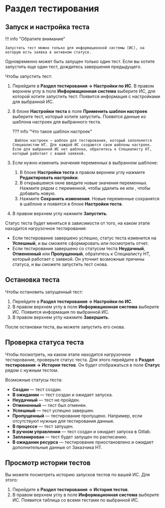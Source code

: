 # Раздел тестирования

## Запуск и настройка теста

!!! info "Обратите внимание"

    Запустить тест можно только для информационной системы (ИС), на которую есть заявка в активном статусе. 

Одновременно может быть запущен только один тест. Если вы хотите запустить еще один тест, дождитесь завершения предыдущего.

Чтобы запустить тест:

1. Перейдите в **Раздел тестирования → Настройки по ИС**.
В правом верхнем углу в поле **Информационная система** выберите ИС, для которой хотите запустить тест. Появится информация с настройками для выбранной ИС.
2. В блоке **Настройки теста** в поле **Применить шаблон настроек** выберите тест, который хотите запустить. Появятся данные из шаблона настроек для выбранного теста.

    ??? info "Что такое шаблон настроек"

        Шаблон настроек — шаблон для тестирования, который заполняется Специалистом НТ. Для каждой ИС создаются свои шаблоны настроек. Если для выбранной ИС нет шаблона, обратитесь к Специалисту НТ, который работает с вашей заявкой.

3. Если нужно изменить значения переменных в выбранном шаблоне:
    1. В блоке **Настройки теста** в правом верхнем углу нажмите **Редактировать настройки**.
    2. В открывшемся окне введите новые значения переменных. Нажмите  рядом с переменной, чтобы удалить ее или , чтобы добавить новую.
    3. Нажмите **Сохранить изменения**. Новые переменные сохранятся в шаблоне и появятся в блоке **Настройки теста**.
4. В правом верхнем углу нажмите **Запустить**.

Статус теста будет меняться в зависимости от того, на каком этапе находится нагрузочное тестирование:

* Если тестирование завершено успешно, статус теста изменится на **Успешный**, и вы сможете сформировать или посмотреть отчет.
* Если тестирование завершено со статусом теста **Неудачный**, **Отмененный** или **Пропущенный**, обратитесь к Специалисту НТ, который работает с заявкой. Он уточнит возможные причины статуса, и вы сможете запустить тест снова.

## Остановка теста

Чтобы остановить запущенный тест:

1. Перейдите в **Раздел тестирования → Настройки по ИС**.
2. В правом верхнем углу в поле **Информационная система** выберите ИС. Появится информация по выбранной ИС.
3. В правом верхнем углу нажмите **Завершить**.

После остановки теста, вы можете запустить его снова.

## Проверка статуса теста

Чтобы посмотреть, на каком этапе находится нагрузочное тестирование, проверьте статус теста. Для этого перейдите в **Раздел тестирования → История тестов**. Он будет отображаться в поле **Статус** рядом с нужным тестом.

Возможные статусы теста:

* **Создан** — тест создан.
* **В ожидании** — тест создан и ожидает запуска.
* **Неудачный** — тест не пройден. 
* **Отмененный** — тест был отменен.
* **Успешный** — тест успешно завершен.
* **Пропущенный** — тестирование пропущено. Например, если отсутствуют нужные для тестирования данные. 
* **В процессе** — тест запущен.
* **В ручном управлении** — тест создан и ожидает запуска в Gitlab.
* **Запланирован** — тест будет запущен по расписанию.
* **В ожидании ресурса** — тестирование приостановлено и ожидает дополнительные данные от Заказчика НТ.

## Просмотр истории тестов

Вы можете посмотреть историю запусков тестов по вашей ИС. Для этого:

1. Перейдите в **Раздел тестирования → История тестов**. 
2. В правом верхнем углу в поле **Информационная система** выберите ИС. Появится таблица со всеми тестами по выбранной ИС.
